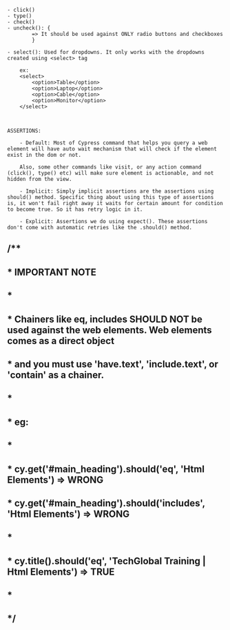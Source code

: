     - click()
    - type()
    - check()
    - uncheck(): {
    		=> It should be used against ONLY radio buttons and checkboxes
    		}

    - select(): Used for dropdowns. It only works with the dropdowns created using <select> tag

    	ex:
    	<select>
    		<option>Table</option>
    		<option>Laptop</option>
    		<option>Cable</option>
    		<option>Monitor</option>
    	</select>



    ASSERTIONS:

    	- Default: Most of Cypress command that helps you query a web element will have auto wait mechanism that will check if the element exist in the dom or not.

    	Also, some other commands like visit, or any action command (click(), type() etc) will make sure element is actionable, and not hidden from the view.

    	- Implicit: Simply implicit assertions are the assertions using should() method. Specific thing about using this type of assertions is, it won't fail right away it waits for certain amount for condition to become true. So it has retry logic in it.

    	- Explicit: Assertions we do using expect(). These assertions don't come with automatic retries like the .should() method.


	
  ## /**
  ## * IMPORTANT NOTE
  ## *
  ## * Chainers like eq, includes SHOULD NOT be used against the web elements. Web elements comes as a direct object
  ## * and you must use 'have.text', 'include.text', or 'contain' as a chainer.
  ## *
  ## * eg:
  ## *
  ## * cy.get('#main_heading').should('eq', 'Html Elements')        => WRONG
  ## * cy.get('#main_heading').should('includes', 'Html Elements')  => WRONG
  ## *
  ## * cy.title().should('eq', 'TechGlobal Training | Html Elements') => TRUE
  ## *
  ## */

